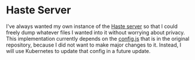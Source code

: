 # Haste Server

I've always wanted my own instance of the [Haste
server](https://github.com/seejohnrun/haste-server) so that I could freely dump
whatever files I wanted into it without worrying about privacy. This
implementation currently depends on the
[config.js](https://github.com/seejohnrun/haste-server/blob/master/config.js)
that is in the original repository, because I did not want to make major
changes to it. Instead, I will use Kubernetes to update that config in a future
update.
